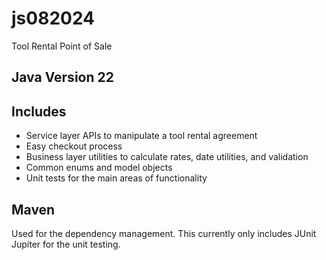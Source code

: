 # js082024
Tool Rental Point of Sale

## Java Version 22

## Includes
* Service layer APIs to manipulate a tool rental agreement
* Easy checkout process
* Business layer utilities to calculate rates, date utilities, and validation
* Common enums and model objects
* Unit tests for the main areas of functionality

## Maven
Used for the dependency management. This currently only includes JUnit Jupiter for the unit testing.


